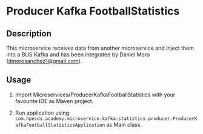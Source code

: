 # Producer Kafka FootballStatistics


## Description

This microservice receives data from another microservice and inject them into a BUS Kafka and has been integrated by Daniel Moro (<dmorosanchez1@gmail.com>).

## Usage

1. Import Microservices/ProducerKafkaFootballStatistics with your favourite IDE as Maven project.

1. Run application using `com.hpecds.academy.microservice.kafka.statistics.producer.ProducerKafkaFootballStatisticsApplication` as Main class.

